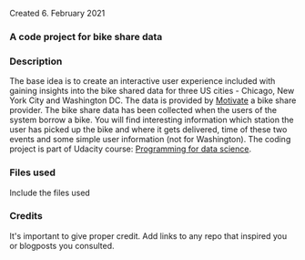 Created 6. February 2021
### A code project for bike share data

### Description
The base idea is to create an interactive user experience included with gaining insights into the bike shared data for three US cities - Chicago, New York City and Washington DC. The data is provided by <a href="https://www.motivateco.com">Motivate</a> a bike share provider. The bike share data has been collected when the users of the system borrow a bike. You will find interesting information which station the user has picked up the bike and where it gets delivered, time of these two events and some simple user information (not for Washington). The coding project is part of Udacity course: <a href="https://www.udacity.com/course/programming-for-data-science-nanodegree--nd104">Programming for data science</a>.

### Files used
Include the files used

### Credits
It's important to give proper credit. Add links to any repo that inspired you or blogposts you consulted.
